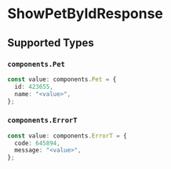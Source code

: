 # ShowPetByIdResponse


## Supported Types

### `components.Pet`

```typescript
const value: components.Pet = {
  id: 423655,
  name: "<value>",
};
```

### `components.ErrorT`

```typescript
const value: components.ErrorT = {
  code: 645894,
  message: "<value>",
};
```


